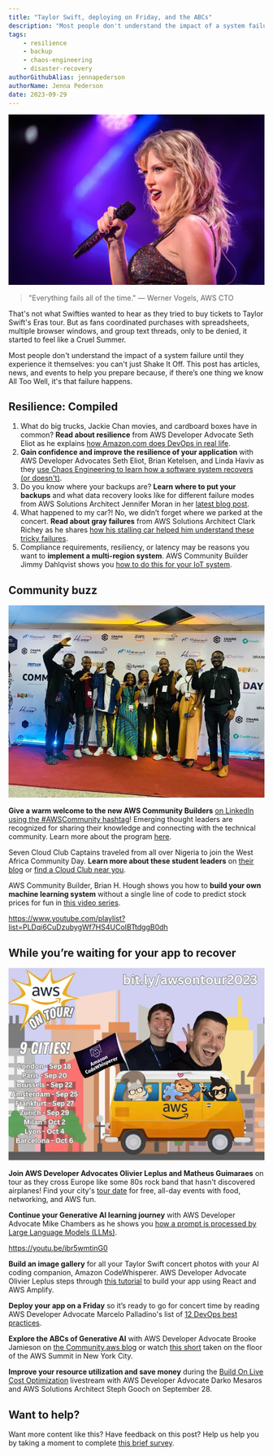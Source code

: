 ```yaml
---
title: "Taylor Swift, deploying on Friday, and the ABCs"
description: "Most people don't understand the impact of a system failure until they experience it themselves: you can't just Shake It Off. Here's how to prepare for failures."
tags:
    - resilience
    - backup
    - chaos-engineering
    - disaster-recovery
authorGithubAlias: jennapederson
authorName: Jenna Pederson
date: 2023-09-29
---
```


![Taylor Swift holding a glitter-covered microphone, wearing sequins, and sweating from singing.](images/taylor-swift-with-mic.webp)

> "Everything fails all of the time." — Werner Vogels, AWS CTO

That's not what Swifties wanted to hear as they tried to buy tickets to Taylor Swift's Eras tour. But as fans coordinated purchases with spreadsheets, multiple browser windows, and group text threads, only to be denied, it started to feel like a Cruel Summer.

Most people don't understand the impact of a system failure until they experience it themselves: you can't just Shake It Off. This post has articles, news, and events to help you prepare because, if there’s one thing we know All Too Well, it's that failure happens.

## Resilience: Compiled

1. What do big trucks, Jackie Chan movies, and cardboard boxes have in common? **Read about resilience** from AWS Developer Advocate Seth Eliot as he explains [how Amazon.com does DevOps in real life](/posts/how-amazon-does-devops-in-real-life).
2. **Gain confidence and improve the resilience of your application** with AWS Developer Advocates Seth Eliot, Brian Ketelsen, and Linda Haviv as they [use Chaos Engineering to learn how a software system recovers (or doesn't)](/livestreams/winging-it/2023-05-24).
3. Do you know where your backups are? **Learn where to put your backups** and what data recovery looks like for different failure modes from AWS Solutions Architect Jennifer Moran in her [latest blog post](/posts/where-do-i-put-my-backups-in-the-cloud).
4. What happened to my car?! No, we didn’t forget where we parked at the concert. **Read about gray failures** from AWS Solutions Architect Clark Richey as he shares [how his stalling car helped him understand these tricky failures](/posts/what-happened-to-my-car).
5. Compliance requirements, resiliency, or latency may be reasons you want to **implement a multi-region system**. AWS Community Builder Jimmy Dahlqvist shows you [how to do this for your IoT system](/posts/building-a-multi-region-serverless-iot-system).

## Community buzz

![A group photo of the AWS Cloud Club Captains in Nigeria standing on red carpet with a step and repeat logo background.](images/aws-cloud-captains-nigeria.jpg)

**Give a warm welcome to the new AWS Community Builders** [on LinkedIn using the #AWSCommunity hashtag](https://www.linkedin.com/feed/hashtag/?keywords=awscommunity)! Emerging thought leaders are recognized for sharing their knowledge and connecting with the technical community. Learn more about the program [here](https://aws.amazon.com/developer/community/community-builders?sc_channel=el&sc_campaign=resiliencewave&sc_content=taylor-swift-deploying-on-friday-and-the-abcs&sc_geo=mult&sc_country=mult&sc_outcome=acq).

Seven Cloud Club Captains traveled from all over Nigeria to join the West Africa Community Day. **Learn more about these student leaders** on [their blog](https://dev.to/awscloudclubs) or [find a Cloud Club near you](https://www.meetup.com/pro/cloud-clubs/).

AWS Community Builder, Brian H. Hough shows you how to **build your own machine learning system** without a single line of code to predict stock prices for fun in [this video series](https://www.youtube.com/playlist?list=PLDqi6CuDzubygWf7HS4UCoIBTtdggB0dh).

https://www.youtube.com/playlist?list=PLDqi6CuDzubygWf7HS4UCoIBTtdggB0dh

## While you’re waiting for your app to recover

![Olivier Leplus and Matheus Guimaraes riding a cartoon-like AWS bus with other characters waving from the windows. Text listing the nine cities and dates with a URL to learn more.](images/aws-on-tour.webp)

**Join AWS Developer Advocates Olivier Leplus and Matheus Guimaraes** on tour as they cross Europe like some 80s rock band that hasn't discovered airplanes! Find your city's [tour date](https://awsontour.splashthat.com/) for free, all-day events with food, networking, and AWS fun.

**Continue your Generative AI learning journey** with AWS Developer Advocate Mike Chambers as he shows you [how a prompt is processed by Large Language Models (LLMs)](https://youtu.be/ibr5wmtinG0).

https://youtu.be/ibr5wmtinG0

**Build an image gallery** for all your Taylor Swift concert photos with your AI coding companion, Amazon CodeWhisperer. AWS Developer Advocate Olivier Leplus steps through [this tutorial](https://www.youtube.com/watch?v=jk7r8nMPnjY) to build your app using React and AWS Amplify.

**Deploy your app on a Friday** so it’s ready to go for concert time by reading AWS Developer Advocate Marcelo Palladino's list of [12 DevOps best practices](/posts/deploy-on-friday-devops-best-practices).

**Explore the ABCs of Generative AI** with AWS Developer Advocate Brooke Jamieson on [the Community.aws blog](/posts/the-abcs-of-generative-ai) or watch [this short](https://youtube.com/shorts/E_nH2oWlniQ) taken on the floor of the AWS Summit in New York City.

**Improve your resource utilization and save money** during the [Build On Live Cost Optimization](https://www.youtube.com/watch?v=OTSNv49s2vk) livestream with AWS Developer Advocate Darko Mesaros and AWS Solutions Architect Steph Gooch on September 28.

## Want to help?

Want more content like this? Have feedback on this post? Help us help you by taking a moment to complete [this brief survey](https://pulse.aws/survey/DEM0H5VW).


